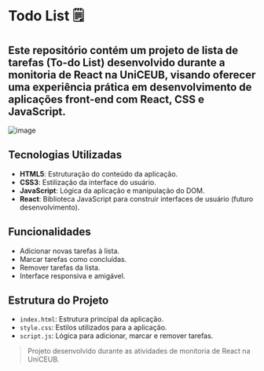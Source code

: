 # Todo List 🗒️

## Este repositório contém um projeto de lista de tarefas (To-do List) desenvolvido durante a monitoria de React na UniCEUB, visando oferecer uma experiência prática em desenvolvimento de aplicações front-end com React, CSS e JavaScript.
![image](https://github.com/user-attachments/assets/b1ea03a2-b8d4-4e92-a283-fbb131219b63)




## Tecnologias Utilizadas

- **HTML5**: Estruturação do conteúdo da aplicação.
- **CSS3**: Estilização da interface do usuário.
- **JavaScript**: Lógica da aplicação e manipulação do DOM.
- **React**: Biblioteca JavaScript para construir interfaces de usuário (futuro desenvolvimento).

## Funcionalidades

- Adicionar novas tarefas à lista.
- Marcar tarefas como concluídas.
- Remover tarefas da lista.
- Interface responsiva e amigável.

## Estrutura do Projeto

- `index.html`: Estrutura principal da aplicação.
- `style.css`: Estilos utilizados para a aplicação.
- `script.js`: Lógica para adicionar, marcar e remover tarefas.

> Projeto desenvolvido durante as atividades de monitoria de React na UniCEUB.
